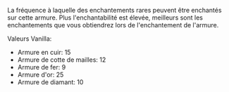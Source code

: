 La fréquence à laquelle des enchantements rares peuvent être enchantés sur cette armure.
Plus l'enchantabilité est élevée, meilleurs sont les enchantements que vous obtiendrez lors de l'enchantement de l'armure.

Valeurs Vanilla:

* Armure en cuir: 15
* Armure de cotte de mailles: 12
* Armure de fer: 9
* Armure d'or: 25
* Armure de diamant: 10
